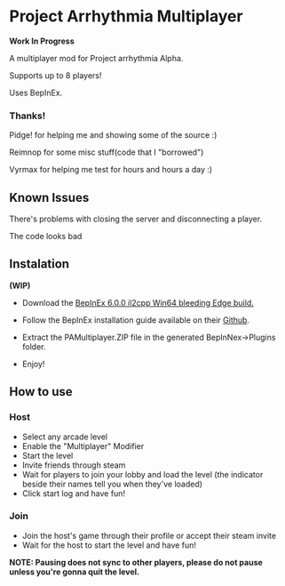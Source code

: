 # **Project Arrhythmia Multiplayer**

**Work In Progress**

A multiplayer mod for Project arrhythmia Alpha.

Supports up to 8 players!

Uses BepInEx.

### Thanks! 
Pidge! for helping me and showing some of the source :)

Reimnop for some misc stuff(code that I "borrowed")

Vyrmax for helping me test for hours and hours a day :)

## **Known Issues**

There's problems with closing the server and disconnecting a player.

The code looks bad
  

## **Instalation**
**(WIP)**

* Download the [BepInEx 6.0.0 il2cpp Win64 bleeding Edge build.](https://builds.bepinex.dev/projects/bepinex_be)
* Follow the BepInEx installation guide available on their [Github](https://github.com/BepInEx/BepInEx).
* Extract the PAMultiplayer.ZIP file in the generated BepInNex->Plugins folder.

* Enjoy!

## **How to use**

### Host

* Select any arcade level
* Enable the "Multiplayer" Modifier
* Start the level
* Invite friends through steam
* Wait for players to join your lobby and load the level (the indicator beside their names tell you when they've loaded)
* Click start log and have fun!


### Join 

* Join the host's game through their profile or accept their steam invite
* Wait for the host to start the level and have fun!


**NOTE: Pausing does not sync to other players, please do not pause unless you're gonna quit the level.**

